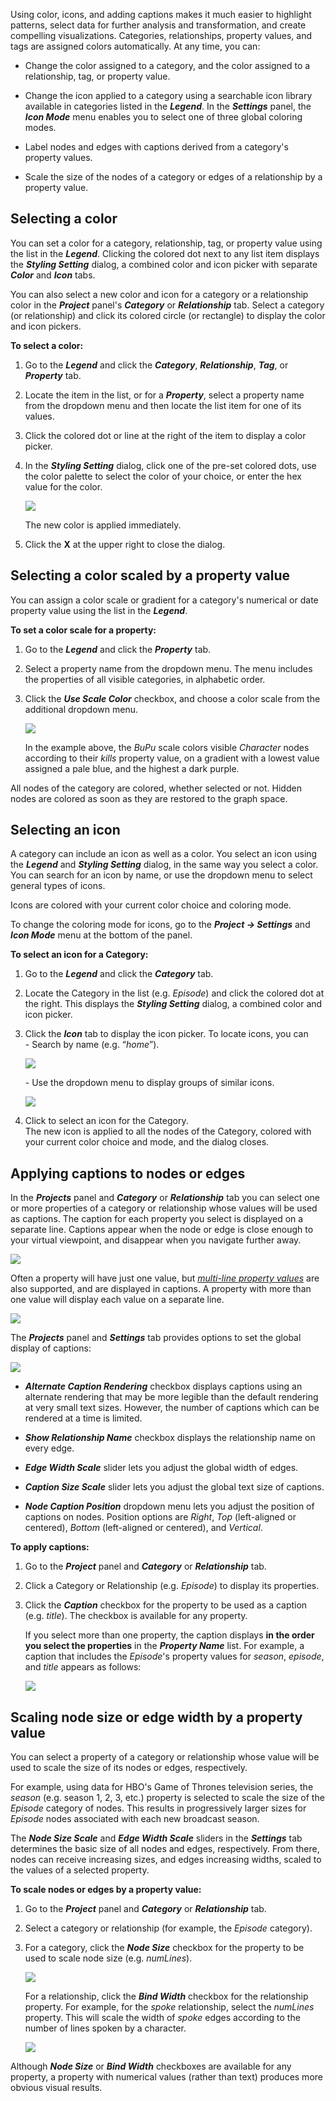 Using color, icons, and adding captions makes it much easier to highlight patterns, select data for further analysis and transformation, and create compelling visualizations. Categories, relationships, property values, and tags are assigned colors automatically. At any time, you can:

*   Change the color assigned to a category, and the color assigned to a relationship, tag, or property value.
    
*   Change the icon applied to a category using a searchable icon library available in categories listed in the _**Legend**_. In the _**Settings**_ panel, the _**Icon Mode**_ menu enables you to select one of three global coloring modes.
    
*   Label nodes and edges with captions derived from a category's property values.
    
*   Scale the size of the nodes of a category or edges of a relationship by a property value.
    

## Selecting a color

You can set a color for a category, relationship, tag, or property value using the list in the _**Legend**_. Clicking the colored dot next to any list item displays the _**Styling Setting**_ dialog, a combined color and icon picker with separate _**Color**_ and _**Icon**_ tabs.

You can also select a new color and icon for a category or a relationship color in the _**Project**_ panel's _**Category**_ or _**Relationship**_ tab. Select a category (or relationship) and click its colored circle (or rectangle) to display the color and icon pickers.

**To select a color:**

1.  Go to the _**Legend**_ and click the _**Category**_, _**Relationship**_, _**Tag**_, or _**Property**_ tab.
    
2.  Locate the item in the list, or for a _**Property**_, select a property name from the dropdown menu and then locate the list item for one of its values.
    
3.  Click the colored dot or line at the right of the item to display a color picker.
    
4.  In the _**Styling Setting**_ dialog, click one of the pre-set colored dots, use the color palette to select the color of your choice, or enter the hex value for the color.
    
    ![](/03_02_01_SelectColor720.png)
    
    The new color is applied immediately.
    
5.  Click the **X** at the upper right to close the dialog.
    

## Selecting a color scaled by a property value

You can assign a color scale or gradient for a category's numerical or date property value using the list in the _**Legend**_.

**To set a color scale for a property:**

1.  Go to the _**Legend**_ and click the _**Property**_ tab.
    
2.  Select a property name from the dropdown menu. The menu includes the properties of all visible categories, in alphabetic order.
    
3.  Click the _**Use Scale Color**_ checkbox, and choose a color scale from the additional dropdown menu.
    
    ![](/03_02_02_SelectColorScale720.png)
    
    In the example above, the _BuPu_ scale colors visible _Character_ nodes according to their _kills_ property value, on a gradient with a lowest value assigned a pale blue, and the highest a dark purple.
    

All nodes of the category are colored, whether selected or not. Hidden nodes are colored as soon as they are restored to the graph space.

## Selecting an icon

A category can include an icon as well as a color. You select an icon using the _**Legend**_ and _**Styling Setting**_ dialog, in the same way you select a color. You can search for an icon by name, or use the dropdown menu to select general types of icons.

Icons are colored with your current color choice and coloring mode.

To change the coloring mode for icons, go to the _**Project -> Settings**_ and _**Icon Mode**_ menu at the bottom of the panel.

**To select an icon for a Category:**

1.  Go to the _**Legend**_ and click the _**Category**_ tab.
    
2.  Locate the Category in the list (e.g. _Episode_) and click the colored dot at the right. This displays the _**Styling Setting**_ dialog, a combined color and icon picker.
    
3.  Click the _**Icon**_ tab to display the icon picker. To locate icons, you can  
    \- Search by name (e.g. “_home_”).
    
    ![](/03_02_03_SearchIcon720.png)
    
    \- Use the dropdown menu to display groups of similar icons.
    
    ![](/03_02_03_SelectIcon720.png)
4.  Click to select an icon for the Category.  
    The new icon is applied to all the nodes of the Category, colored with your current color choice and mode, and the dialog closes.
    

## Applying captions to nodes or edges

In the _**Projects**_ panel and _**Category**_ or _**Relationship**_ tab you can select one or more properties of a category or relationship whose values will be used as captions. The caption for each property you select is displayed on a separate line. Captions appear when the node or edge is close enough to your virtual viewpoint, and disappear when you navigate further away.

![](/03_02_05_CaptionsIntro.png)

Often a property will have just one value, but [_multi-line property values_](https://kineviz.atlassian.net/wiki/spaces/~5fb2d973d670b8006e5d6cbd/pages/1719537113/Adding+and+Deleting+Graph+Data) are also supported, and are displayed in captions. A property with more than one value will display each value on a separate line.

![](/03_02_06_CaptionsMultiLine.png)

The _**Projects**_ panel and _**Settings**_ tab provides options to set the global display of captions:  

![](/03_02_07_CaptionsNEW.png)

*   _**Alternate Caption Rendering**_ checkbox displays captions using an alternate rendering that may be more legible than the default rendering at very small text sizes. However, the number of captions which can be rendered at a time is limited.
    
*   _**Show Relationship Name**_ checkbox displays the relationship name on every edge.
    
*   _**Edge Width Scale**_ slider lets you adjust the global width of edges.
    
*   _**Caption Size Scale**_ slider lets you adjust the global text size of captions.
    
*   _**Node Caption Position**_ dropdown menu lets you adjust the position of captions on nodes. Position options are _Right_, _Top_ (left-aligned or centered), _Bottom_ (left-aligned or centered), and _Vertical_.
    

**To apply captions:**

1.  Go to the _**Project**_ panel and _**Category**_ or _**Relationship**_ tab.
    
2.  Click a Category or Relationship (e.g. _Episode_) to display its properties.
    
3.  Click the _**Caption**_ checkbox for the property to be used as a caption (e.g. _title_). The checkbox is available for any property.
    
    If you select more than one property, the caption displays **in the order you select the properties** in the _**Property Name**_ list. For example, a caption that includes the _Episode_'s property values for _season_, _episode_, and _title_ appears as follows:
    
    ![](/03_02_08_CaptionsMultiple.png)
    

## Scaling node size or edge width by a property value

You can select a property of a category or relationship whose value will be used to scale the size of its nodes or edges, respectively.

For example, using data for HBO's Game of Thrones television series, the _season_ (e.g. season 1, 2, 3, etc.) property is selected to scale the size of the _Episode_ category of nodes. This results in progressively larger sizes for _Episode_ nodes associated with each new broadcast season.

The _**Node Size Scale**_ and _**Edge Width Scale**_ sliders in the _**Settings**_ tab determines the basic size of all nodes and edges, respectively. From there, nodes can receive increasing sizes, and edges increasing widths, scaled to the values of a selected property.

**To scale nodes or edges by a property value:**

1.  Go to the _**Project**_ panel and _**Category**_ or _**Relationship**_ tab.
    
2.  Select a category or relationship (for example, the _Episode_ category).
    
3.  For a category, click the _**Node Size**_ checkbox for the property to be used to scale node size (e.g. _numLines_).
    
    ![](/03_02_09_NodeSize.png)
    
    For a relationship, click the _**Bind Width**_ checkbox for the relationship property. For example, for the _spoke_ relationship, select the _numLines_ property. This will scale the width of _spoke_ edges according to the number of lines spoken by a character.
    
    ![](/03_02_10_NodeEdgeWidth.png)

Although _**Node Size**_ or _**Bind Width**_ checkboxes are available for any property, a property with numerical values (rather than text) produces more obvious visual results.